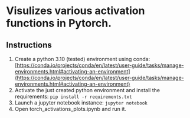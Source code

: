 # Visulizes various activation functions in Pytorch.

## Instructions
1. Create a python 3.10 (tested) environment using conda:
[https://conda.io/projects/conda/en/latest/user-guide/tasks/manage-environments.html#activating-an-environment](https://conda.io/projects/conda/en/latest/user-guide/tasks/manage-environments.html#activating-an-environment)
2. Activate the just created python environment and install the
requirements: `pip install -r requirements.txt` 
3. Launch a jupyter notebook instance: `jupyter notebook`
4. Open torch_activations_plots.ipynb and run it.
